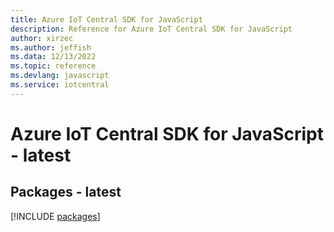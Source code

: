 ```yaml
---
title: Azure IoT Central SDK for JavaScript
description: Reference for Azure IoT Central SDK for JavaScript
author: xirzec
ms.author: jeffish
ms.data: 12/13/2022
ms.topic: reference
ms.devlang: javascript
ms.service: iotcentral
---
```

# Azure IoT Central SDK for JavaScript - latest
## Packages - latest
[!INCLUDE [packages](iot-central-index.md)]